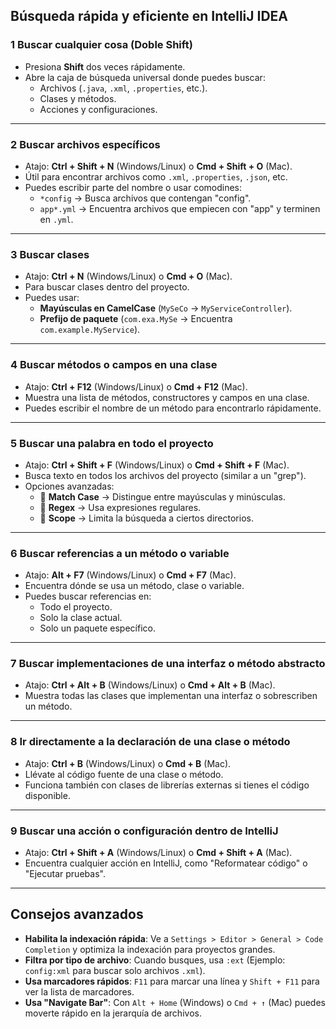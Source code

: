 ## **Búsqueda rápida y eficiente en IntelliJ IDEA** 

### 1️ **Buscar cualquier cosa (Doble Shift)**
   - Presiona **Shift** dos veces rápidamente.
   - Abre la caja de búsqueda universal donde puedes buscar:
     - Archivos (`.java`, `.xml`, `.properties`, etc.).
     - Clases y métodos.
     - Acciones y configuraciones.

---

### 2️ **Buscar archivos específicos**
   - Atajo: **Ctrl + Shift + N** (Windows/Linux) o **Cmd + Shift + O** (Mac).
   - Útil para encontrar archivos como `.xml`, `.properties`, `.json`, etc.
   - Puedes escribir parte del nombre o usar comodines:
     - `*config` → Busca archivos que contengan "config".
     - `app*.yml` → Encuentra archivos que empiecen con "app" y terminen en `.yml`.

---

### 3️ **Buscar clases**
   - Atajo: **Ctrl + N** (Windows/Linux) o **Cmd + O** (Mac).
   - Para buscar clases dentro del proyecto.
   - Puedes usar:
     - **Mayúsculas en CamelCase** (`MySeCo` → `MyServiceController`).
     - **Prefijo de paquete** (`com.exa.MySe` → Encuentra `com.example.MyService`).

---

### 4️ **Buscar métodos o campos en una clase**
   - Atajo: **Ctrl + F12** (Windows/Linux) o **Cmd + F12** (Mac).
   - Muestra una lista de métodos, constructores y campos en una clase.
   - Puedes escribir el nombre de un método para encontrarlo rápidamente.

---

### 5️ **Buscar una palabra en todo el proyecto**
   - Atajo: **Ctrl + Shift + F** (Windows/Linux) o **Cmd + Shift + F** (Mac).
   - Busca texto en todos los archivos del proyecto (similar a un "grep").
   - Opciones avanzadas:
     - 🔹 **Match Case** → Distingue entre mayúsculas y minúsculas.
     - 🔹 **Regex** → Usa expresiones regulares.
     - 🔹 **Scope** → Limita la búsqueda a ciertos directorios.

---

### 6️ **Buscar referencias a un método o variable**
   - Atajo: **Alt + F7** (Windows/Linux) o **Cmd + F7** (Mac).
   - Encuentra dónde se usa un método, clase o variable.
   - Puedes buscar referencias en:
     - Todo el proyecto.
     - Solo la clase actual.
     - Solo un paquete específico.

---

### 7️ **Buscar implementaciones de una interfaz o método abstracto**
   - Atajo: **Ctrl + Alt + B** (Windows/Linux) o **Cmd + Alt + B** (Mac).
   - Muestra todas las clases que implementan una interfaz o sobrescriben un método.

---

### 8️ **Ir directamente a la declaración de una clase o método**
   - Atajo: **Ctrl + B** (Windows/Linux) o **Cmd + B** (Mac).
   - Llévate al código fuente de una clase o método.
   - Funciona también con clases de librerías externas si tienes el código disponible.

---

### 9️ **Buscar una acción o configuración dentro de IntelliJ**
   - Atajo: **Ctrl + Shift + A** (Windows/Linux) o **Cmd + Shift + A** (Mac).
   - Encuentra cualquier acción en IntelliJ, como "Reformatear código" o "Ejecutar pruebas".

---

##  **Consejos avanzados**
- **Habilita la indexación rápida**: Ve a `Settings > Editor > General > Code Completion` y optimiza la indexación para proyectos grandes.
- **Filtra por tipo de archivo**: Cuando busques, usa `:ext` (Ejemplo: `config:xml` para buscar solo archivos `.xml`).
- **Usa marcadores rápidos**: `F11` para marcar una línea y `Shift + F11` para ver la lista de marcadores.
- **Usa "Navigate Bar"**: Con `Alt + Home` (Windows) o `Cmd + ↑` (Mac) puedes moverte rápido en la jerarquía de archivos.
